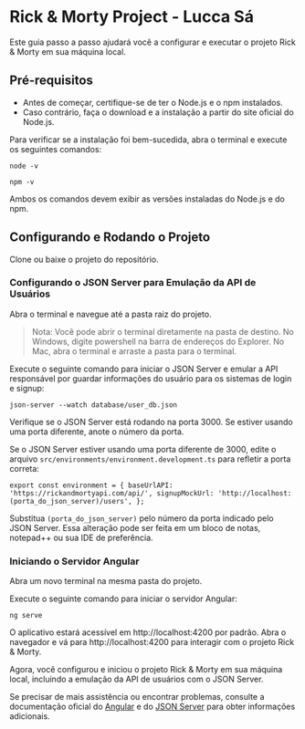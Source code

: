 # Rick & Morty Project - Lucca Sá

Este guia passo a passo ajudará você a configurar e executar o projeto Rick & Morty em sua máquina local.

## Pré-requisitos

- Antes de começar, certifique-se de ter o Node.js e o npm instalados.
- Caso contrário, faça o download e a instalação a partir do site oficial do Node.js.

Para verificar se a instalação foi bem-sucedida, abra o terminal e execute os seguintes comandos:

`node -v`

`npm -v`


Ambos os comandos devem exibir as versões instaladas do Node.js e do npm.

## Configurando e Rodando o Projeto

Clone ou baixe o projeto do repositório.


### Configurando o JSON Server para Emulação da API de Usuários

Abra o terminal e navegue até a pasta raiz do projeto.

> Nota: Você pode abrir o terminal diretamente na pasta de destino. No Windows, digite powershell na barra de endereços do Explorer. No Mac, abra o terminal e arraste a pasta para o terminal.

Execute o seguinte comando para iniciar o JSON Server e emular a API responsável por guardar informações do usuário para os sistemas de login e signup:

`json-server --watch database/user_db.json`

Verifique se o JSON Server está rodando na porta 3000. Se estiver usando uma porta diferente, anote o número da porta.

Se o JSON Server estiver usando uma porta diferente de 3000, edite o arquivo `src/environments/environment.development.ts` para refletir a porta correta:

 `export const environment = {
  baseUrlAPI: 'https://rickandmortyapi.com/api/',
  signupMockUrl: 'http://localhost:(porta_do_json_server)/users',
};`


Substitua `(porta_do_json_server)` pelo número da porta indicado pelo JSON Server.
Essa alteração pode ser feita em um bloco de notas, notepad++ ou sua IDE de preferência.


### Iniciando o Servidor Angular

Abra um novo terminal na mesma pasta do projeto.

Execute o seguinte comando para iniciar o servidor Angular:

`ng serve`


O aplicativo estará acessível em http://localhost:4200 por padrão. Abra o navegador e vá para http://localhost:4200 para interagir com o projeto Rick & Morty.

Agora, você configurou e iniciou o projeto Rick & Morty em sua máquina local, incluindo a emulação da API de usuários com o JSON Server.

Se precisar de mais assistência ou encontrar problemas, consulte a documentação oficial do [Angular](url) e do [JSON Server](url) para obter informações adicionais.

